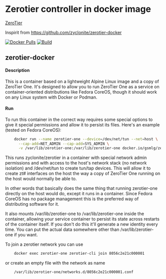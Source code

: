 # Zerotier controller in docker image

[ZeroTier](https://www.zerotier.com/)


Inspirit from https://github.com/zyclonite/zerotier-docker


[![Docker Pulls](https://badgen.net/docker/pulls/gsmlg/zerotier)](https://hub.docker.com/r/gsmlg/zerotier)
[![Build](https://github.com/gsmlg-dev/Foundation/actions/workflows/docker-buildimage-zerotier.yml/badge.svg)](https://github.com/gsmlg-dev/Foundation/actions/workflows/docker-buildimage-zerotier.yml)

## zerotier-docker

#### Description

This is a container based on a lightweight Alpine Linux image and a copy of ZeroTier One. 
It's designed to allow you to run ZeroTier One as a service on container-oriented distributions like Fedora CoreOS, 
though it should work on any Linux system with Docker or Podman.

#### Run

To run this container in the correct way requires some special options to give it special permissions and allow it to persist its files. Here's an example (tested on Fedora CoreOS):

```bash
    docker run --name zerotier-one --device=/dev/net/tun --net=host \
      --cap-add=NET_ADMIN --cap-add=SYS_ADMIN \
      -v /var/lib/zerotier-one:/var/lib/zerotier-one docker.io/gsmlg/zerotier
```

This runs zyclonite/zerotier in a container with special network admin permissions and with access to the host's network stack (no network isolation) and /dev/net/tun to create tun/tap devices. This will allow it to create zt# interfaces on the host the way a copy of ZeroTier One running on the host would normally be able to.

In other words that basically does the same thing that running zerotier-one directly on the host would do, except it runs in a container. Since Fedora CoreOS has no package management this is the preferred way of distributing software for it.

It also mounts /var/lib/zerotier-one to /var/lib/zerotier-one inside the container, allowing your service container to persist its state across restarts of the container itself. If you don't do this it'll generate a new identity every time. You can put the actual data somewhere other than /var/lib/zerotier-one if you want.

To join a zerotier network you can use

```bash
    docker exec zerotier-one zerotier-cli join 8056c2e21c000001
```

or create an empty file with the network as name

```bash
    /var/lib/zerotier-one/networks.d/8056c2e21c000001.conf
```
